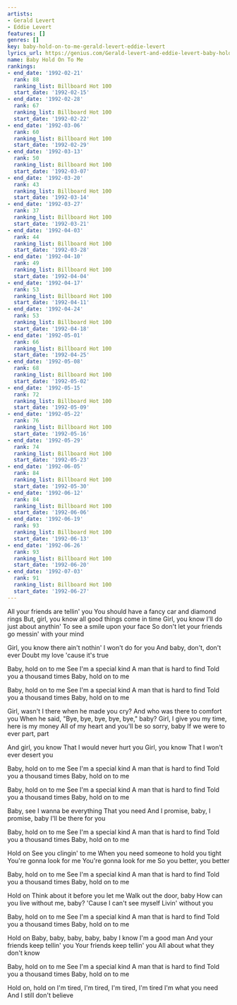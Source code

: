 ```yaml
---
artists:
- Gerald Levert
- Eddie Levert
features: []
genres: []
key: baby-hold-on-to-me-gerald-levert-eddie-levert
lyrics_url: https://genius.com/Gerald-levert-and-eddie-levert-baby-hold-on-to-me-feat-eddie-levert-lyrics
name: Baby Hold On To Me
rankings:
- end_date: '1992-02-21'
  rank: 88
  ranking_list: Billboard Hot 100
  start_date: '1992-02-15'
- end_date: '1992-02-28'
  rank: 67
  ranking_list: Billboard Hot 100
  start_date: '1992-02-22'
- end_date: '1992-03-06'
  rank: 60
  ranking_list: Billboard Hot 100
  start_date: '1992-02-29'
- end_date: '1992-03-13'
  rank: 50
  ranking_list: Billboard Hot 100
  start_date: '1992-03-07'
- end_date: '1992-03-20'
  rank: 43
  ranking_list: Billboard Hot 100
  start_date: '1992-03-14'
- end_date: '1992-03-27'
  rank: 37
  ranking_list: Billboard Hot 100
  start_date: '1992-03-21'
- end_date: '1992-04-03'
  rank: 44
  ranking_list: Billboard Hot 100
  start_date: '1992-03-28'
- end_date: '1992-04-10'
  rank: 49
  ranking_list: Billboard Hot 100
  start_date: '1992-04-04'
- end_date: '1992-04-17'
  rank: 53
  ranking_list: Billboard Hot 100
  start_date: '1992-04-11'
- end_date: '1992-04-24'
  rank: 53
  ranking_list: Billboard Hot 100
  start_date: '1992-04-18'
- end_date: '1992-05-01'
  rank: 66
  ranking_list: Billboard Hot 100
  start_date: '1992-04-25'
- end_date: '1992-05-08'
  rank: 68
  ranking_list: Billboard Hot 100
  start_date: '1992-05-02'
- end_date: '1992-05-15'
  rank: 72
  ranking_list: Billboard Hot 100
  start_date: '1992-05-09'
- end_date: '1992-05-22'
  rank: 76
  ranking_list: Billboard Hot 100
  start_date: '1992-05-16'
- end_date: '1992-05-29'
  rank: 74
  ranking_list: Billboard Hot 100
  start_date: '1992-05-23'
- end_date: '1992-06-05'
  rank: 84
  ranking_list: Billboard Hot 100
  start_date: '1992-05-30'
- end_date: '1992-06-12'
  rank: 84
  ranking_list: Billboard Hot 100
  start_date: '1992-06-06'
- end_date: '1992-06-19'
  rank: 93
  ranking_list: Billboard Hot 100
  start_date: '1992-06-13'
- end_date: '1992-06-26'
  rank: 93
  ranking_list: Billboard Hot 100
  start_date: '1992-06-20'
- end_date: '1992-07-03'
  rank: 91
  ranking_list: Billboard Hot 100
  start_date: '1992-06-27'
---
```

All your friends are tellin' you
You should have a fancy car and diamond rings
But, girl, you know all good things come in time
Girl, you know I'll do just about anythin'
To see a smile upon your face
So don't let your friends go messin' with your mind

Girl, you know there ain't nothin'
I won't do for you
And baby, don't, don't ever
Doubt my love 'cause it's true

Baby, hold on to me
See I'm a special kind
A man that is hard to find
Told you a thousand times
Baby, hold on to me

Baby, hold on to me
See I'm a special kind
A man that is hard to find
Told you a thousand times
Baby, hold on to me

Girl, wasn't I there when he made you cry?
And who was there to comfort you
When he said, "Bye, bye, bye, bye, bye," baby?
Girl, I give you my time, here is my money
All of my heart and you'll be so sorry, baby
If we were to ever part, part

And girl, you know
That I would never hurt you
Girl, you know
That I won't ever desert you

Baby, hold on to me
See I'm a special kind
A man that is hard to find
Told you a thousand times
Baby, hold on to me

Baby, hold on to me
See I'm a special kind
A man that is hard to find
Told you a thousand times
Baby, hold on to me

Baby, see I wanna be everything
That you need
And I promise, baby, I promise, baby
I'll be there for you

Baby, hold on to me
See I'm a special kind
A man that is hard to find
Told you a thousand times
Baby, hold on to me

Hold on
See you clingin' to me
When you need someone to hold you tight
You're gonna look for me
You're gonna look for me
So you better, you better

Baby, hold on to me
See I'm a special kind
A man that is hard to find
Told you a thousand times
Baby, hold on to me

Hold on
Think about it before you let me
Walk out the door, baby
How can you live without me, baby?
'Cause I can't see myself
Livin' without you

Baby, hold on to me
See I'm a special kind
A man that is hard to find
Told you a thousand times
Baby, hold on to me

Hold on
Baby, baby, baby, baby, baby
I know I'm a good man
And your friends keep tellin' you
Your friends keep tellin' you
All about what they don't know

Baby, hold on to me
See I'm a special kind
A man that is hard to find
Told you a thousand times
Baby, hold on to me

Hold on, hold on
I'm tired, I'm tired, I'm tired, I'm tired
I'm what you need
And I still don't believe
